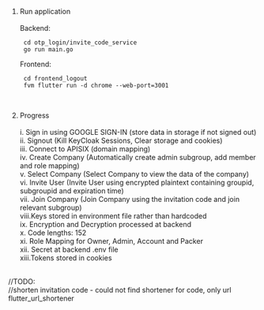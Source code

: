 1. Run application<br><br>
    Backend: <br>

        cd otp_login/invite_code_service
        go run main.go
           
    Frontend:<br>

        cd frontend_logout
        fvm flutter run -d chrome --web-port=3001

    <br>

2. Progress<br><br>
    i.   Sign in using GOOGLE SIGN-IN (store data in storage if not signed out)<br>
    ii.  Signout (Kill KeyCloak Sessions, Clear storage and cookies)<br>
    iii. Connect to APISIX (domain mapping)<br>
    iv.  Create Company (Automatically create admin subgroup, add member and role mapping)<br>
    v.   Select Company (Select Company to view the data of the company)<br>
    vi.  Invite User (Invite User using encrypted plaintext containing groupid, subgroupid and expiration time) <br>
    vii. Join Company (Join Company using the invitation code and join relevant subgroup)<br>
    viii.Keys stored in environment file rather than hardcoded<br>
    ix.  Encryption and Decryption processed at backend<br>
    x.   Code lengths: 152<br>
    xi.  Role Mapping for Owner, Admin, Account and Packer<br>
    xii. Secret at backend .env file <br>
    xiii.Tokens stored in cookies<br><br>

//TODO:<br>
//shorten invitation code - could not find shortener for code, only url<br>
    flutter_url_shortener <br>


